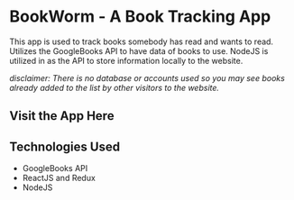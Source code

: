 # BookWorm - A Book Tracking App
This app is used to track books somebody has read and wants to read. Utilizes the GoogleBooks API to have data of books to use. NodeJS is  utilized in as the API to store information locally to the website.

*disclaimer: There is no database or accounts used so you may see books already added to the list by other visitors to the website.*
## Visit the App Here


## Technologies Used
- GoogleBooks API
- ReactJS and Redux
- NodeJS

